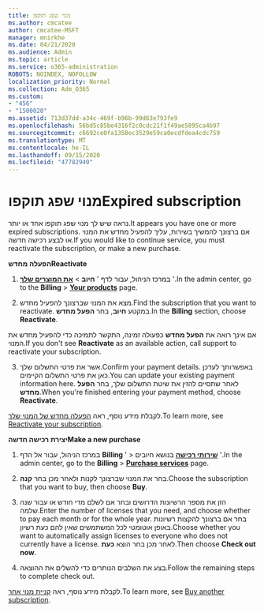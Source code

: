 ```yaml
---
title: מנוי שפג תוקפו
ms.author: cmcatee
author: cmcatee-MSFT
manager: mnirkhe
ms.date: 04/21/2020
ms.audience: Admin
ms.topic: article
ms.service: o365-administration
ROBOTS: NOINDEX, NOFOLLOW
localization_priority: Normal
ms.collection: Adm_O365
ms.custom:
- "456"
- "1500020"
ms.assetid: 713d37dd-a34c-469f-b96b-99d63e793fe9
ms.openlocfilehash: 56bd5c85be4316f2c0cdc21f1f49ae5895ca4b97
ms.sourcegitcommit: c6692ce0fa1358ec3529e59ca0ecdfdea4cdc759
ms.translationtype: MT
ms.contentlocale: he-IL
ms.lasthandoff: 09/15/2020
ms.locfileid: "47782940"
---
```

# <a name="expired-subscription"></a><span data-ttu-id="58b91-102">מנוי שפג תוקפו</span><span class="sxs-lookup"><span data-stu-id="58b91-102">Expired subscription</span></span>

<span data-ttu-id="58b91-103">נראה שיש לך מנוי שפג תוקפו אחד או יותר.</span><span class="sxs-lookup"><span data-stu-id="58b91-103">It appears you have one or more expired subscriptions.</span></span> <span data-ttu-id="58b91-104">אם ברצונך להמשיך בשירות, עליך להפעיל מחדש את המנוי או לבצע רכישה חדשה.</span><span class="sxs-lookup"><span data-stu-id="58b91-104">If you would like to continue service, you must reactivate the subscription, or make a new purchase.</span></span>
  
<span data-ttu-id="58b91-105">**הפעלה מחדש**</span><span class="sxs-lookup"><span data-stu-id="58b91-105">**Reactivate**</span></span>
  
1. <span data-ttu-id="58b91-106">במרכז הניהול, עבור לדף ' **חיוב** \> **[את המוצרים שלך](https://go.microsoft.com/fwlink/p/?linkid=842054)** '.</span><span class="sxs-lookup"><span data-stu-id="58b91-106">In the admin center, go to the **Billing** \> **[Your products](https://go.microsoft.com/fwlink/p/?linkid=842054)** page.</span></span>

2. <span data-ttu-id="58b91-107">מצא את המנוי שברצונך להפעיל מחדש.</span><span class="sxs-lookup"><span data-stu-id="58b91-107">Find the subscription that you want to reactivate.</span></span> <span data-ttu-id="58b91-108">במקטע **חיוב**, בחר **הפעל מחדש**.</span><span class="sxs-lookup"><span data-stu-id="58b91-108">In the **Billing** section, choose **Reactivate**.</span></span>

<span data-ttu-id="58b91-109">אם אינך רואה את **הפעל מחדש** כפעולה זמינה, התקשר לתמיכה כדי להפעיל מחדש את המנוי.</span><span class="sxs-lookup"><span data-stu-id="58b91-109">If you don't see **Reactivate** as an available action, call support to reactivate your subscription.</span></span>

3. <span data-ttu-id="58b91-110">אשר את פרטי התשלום שלך.</span><span class="sxs-lookup"><span data-stu-id="58b91-110">Confirm your payment details.</span></span> <span data-ttu-id="58b91-111">באפשרותך לעדכן כאן את פרטי התשלום הקיימים.</span><span class="sxs-lookup"><span data-stu-id="58b91-111">You can update your existing payment information here.</span></span> <span data-ttu-id="58b91-112">לאחר שתסיים להזין את שיטת התשלום שלך, בחר **הפעל מחדש**.</span><span class="sxs-lookup"><span data-stu-id="58b91-112">When you're finished entering your payment method, choose **Reactivate**.</span></span>

<span data-ttu-id="58b91-113">לקבלת מידע נוסף, ראה [הפעלה מחדש של המנוי שלך](https://docs.microsoft.com/microsoft-365/commerce/subscriptions/reactivate-your-subscription).</span><span class="sxs-lookup"><span data-stu-id="58b91-113">To learn more, see [Reactivate your subscription](https://docs.microsoft.com/microsoft-365/commerce/subscriptions/reactivate-your-subscription).</span></span>

<span data-ttu-id="58b91-114">**יצירת רכישה חדשה**</span><span class="sxs-lookup"><span data-stu-id="58b91-114">**Make a new purchase**</span></span>
  
1. <span data-ttu-id="58b91-115">במרכז הניהול, עבור אל הדף **Billing** ' \> **[שירותי רכישה](https://go.microsoft.com/fwlink/p/?linkid=868433)** בנושא חיובים '.</span><span class="sxs-lookup"><span data-stu-id="58b91-115">In the admin center, go to the **Billing** \> **[Purchase services](https://go.microsoft.com/fwlink/p/?linkid=868433)** page.</span></span>

2. <span data-ttu-id="58b91-116">בחר את המנוי שברצונך לקנות ולאחר מכן בחר **קנה**.</span><span class="sxs-lookup"><span data-stu-id="58b91-116">Choose the subscription that you want to buy, then choose **Buy**.</span></span>

3. <span data-ttu-id="58b91-117">הזן את מספר הרשיונות הדרושים ובחר אם לשלם מדי חודש או עבור שנה שלמה.</span><span class="sxs-lookup"><span data-stu-id="58b91-117">Enter the number of licenses that you need, and choose whether to pay each month or for the whole year.</span></span> <span data-ttu-id="58b91-118">בחר אם ברצונך להקצות רשיונות באופן אוטומטי לכל המשתמשים שאין להם כעת רשיון.</span><span class="sxs-lookup"><span data-stu-id="58b91-118">Choose whether you want to automatically assign licenses to everyone who does not currently have a license.</span></span> <span data-ttu-id="58b91-119">לאחר מכן בחר הוצא **כעת**.</span><span class="sxs-lookup"><span data-stu-id="58b91-119">Then choose **Check out now**.</span></span>

4. <span data-ttu-id="58b91-120">בצע את השלבים הנותרים כדי להשלים את ההוצאה.</span><span class="sxs-lookup"><span data-stu-id="58b91-120">Follow the remaining steps to complete check out.</span></span>

<span data-ttu-id="58b91-121">לקבלת מידע נוסף, ראה [קניית מנוי אחר](https://docs.microsoft.com/microsoft-365/commerce/buy-another-subscription).</span><span class="sxs-lookup"><span data-stu-id="58b91-121">To learn more, see [Buy another subscription](https://docs.microsoft.com/microsoft-365/commerce/buy-another-subscription).</span></span>